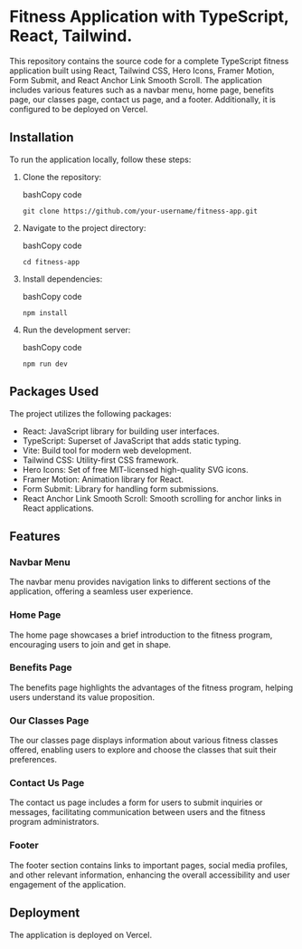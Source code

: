 
# Fitness Application with TypeScript, React, Tailwind.

This repository contains the source code for a complete TypeScript fitness application built using React, Tailwind CSS, Hero Icons, Framer Motion, Form Submit, and React Anchor Link Smooth Scroll. The application includes various features such as a navbar menu, home page, benefits page, our classes page, contact us page, and a footer. Additionally, it is configured to be deployed on Vercel.

## Installation

To run the application locally, follow these steps:

1. Clone the repository:
    
    bashCopy code
    
    `git clone https://github.com/your-username/fitness-app.git`
    
2. Navigate to the project directory:
    
    bashCopy code
    
    `cd fitness-app`
    
3. Install dependencies:
    
    bashCopy code
    
    `npm install`
    
4. Run the development server:
    
    bashCopy code
    
    `npm run dev`
    

## Packages Used

The project utilizes the following packages:

- React: JavaScript library for building user interfaces.
- TypeScript: Superset of JavaScript that adds static typing.
- Vite: Build tool for modern web development.
- Tailwind CSS: Utility-first CSS framework.
- Hero Icons: Set of free MIT-licensed high-quality SVG icons.
- Framer Motion: Animation library for React.
- Form Submit: Library for handling form submissions.
- React Anchor Link Smooth Scroll: Smooth scrolling for anchor links in React applications.



## Features

### Navbar Menu

The navbar menu provides navigation links to different sections of the application, offering a seamless user experience.

### Home Page

The home page showcases a brief introduction to the fitness program, encouraging users to join and get in shape.

### Benefits Page

The benefits page highlights the advantages of the fitness program, helping users understand its value proposition.

### Our Classes Page

The our classes page displays information about various fitness classes offered, enabling users to explore and choose the classes that suit their preferences.

### Contact Us Page

The contact us page includes a form for users to submit inquiries or messages, facilitating communication between users and the fitness program administrators.

### Footer

The footer section contains links to important pages, social media profiles, and other relevant information, enhancing the overall accessibility and user engagement of the application.

## Deployment

The application is deployed on Vercel.
